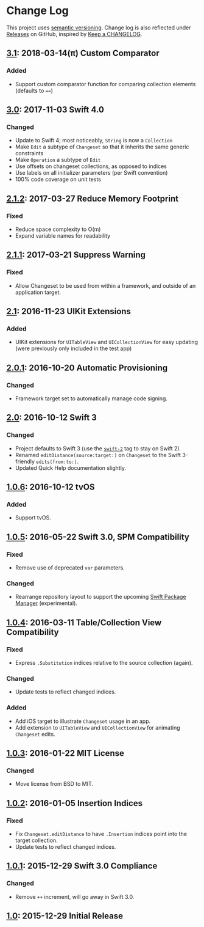 # Change Log

This project uses [semantic versioning](http://semver.org/). Change log is also reflected under [Releases](https://github.com/osteslag/Changeset/releases) on GitHub, inspired by [Keep a CHANGELOG](http://keepachangelog.com).

## [3.1]: 2018-03-14(π) Custom Comparator
### Added
- Support custom comparator function for comparing collection elements (defaults to `==`)

## [3.0]: 2017-11-03 Swift 4.0
### Changed
- Update to Swift 4; most noticeably, `String` is now a `Collection`
- Make `Edit` a subtype of `Changeset` so that it inherits the same generic constraints
- Make `Operation` a subtype of `Edit`
- Use offsets on changeset collections, as opposed to indices
- Use labels on all initializer parameters (per Swift convention)
- 100% code coverage on unit tests

## [2.1.2]: 2017-03-27 Reduce Memory Footprint
### Fixed
- Reduce space complexity to O(m)
- Expand variable names for readability

## [2.1.1]: 2017-03-21 Suppress Warning
### Fixed 
- Allow Changeset to be used from within a framework, and outside of an application target.

## [2.1]: 2016-11-23 UIKit Extensions
### Added
- UIKit extensions for `UITableView` and `UICollectionView` for easy updating (were previously only included in the test app)

## [2.0.1]: 2016-10-20 Automatic Provisioning
### Changed
- Framework target set to automatically manage code signing.

## [2.0]: 2016-10-12 Swift 3
### Changed
- Project defaults to Swift 3 (use the [`swift-2`](https://github.com/osteslag/Changeset/tree/swift-2) tag to stay on Swift 2).
- Renamed `editDistance(source:target:)` on `Changeset` to the Swift 3-friendly `edits(from:to:)`.
- Updated Quick Help documentation slightly.

## [1.0.6]: 2016-10-12 tvOS
### Added
- Support tvOS.

## [1.0.5]: 2016-05-22 Swift 3.0, SPM Compatibility
### Fixed
- Remove use of deprecated `var` parameters.
### Changed
- Rearrange repository layout to support the upcoming [Swift Package Manager](https://swift.org/package-manager/) (experimental).

## [1.0.4]: 2016-03-11 Table/Collection View Compatibility
### Fixed
- Express `.Substitution` indices relative to the source collection (again).
### Changed
- Update tests to reflect changed indices.
### Added
- Add iOS target to illustrate `Changeset` usage in an app.
- Add extension to `UITableView` and `UICollectionView` for animating `Changeset` edits.

## [1.0.3]: 2016-01-22 MIT License
### Changed
- Move license from BSD to MIT.

## [1.0.2]: 2016-01-05 Insertion Indices
### Fixed
- Fix `Changeset.editDistance` to have `.Insertion` indices point into the target collection.
- Update tests to reflect changed indices.

## [1.0.1]: 2015-12-29 Swift 3.0 Compliance
### Changed
- Remove `++` increment, will go away in Swift 3.0.

## [1.0]: 2015-12-29 Initial Release

[3.1]: https://github.com/osteslag/Changeset/compare/v3.0...v3.1
[3.0]: https://github.com/osteslag/Changeset/compare/v2.1.2...v3.0
[2.1.2]: https://github.com/osteslag/Changeset/compare/v2.1.1...v2.1.2
[2.1.1]: https://github.com/osteslag/Changeset/compare/v2.1...v2.1.1
[2.1]: https://github.com/osteslag/Changeset/compare/v2.0.1...v2.1
[2.0.1]: https://github.com/osteslag/Changeset/compare/v2.0...v2.0.1
[2.0]: https://github.com/osteslag/Changeset/compare/v1.0.6...v2.0
[1.0.6]: https://github.com/osteslag/Changeset/compare/v1.0.5...v1.0.6
[1.0.5]: https://github.com/osteslag/Changeset/compare/v1.0.4...v1.0.5
[1.0.4]: https://github.com/osteslag/Changeset/compare/v1.0.3...v1.0.4
[1.0.3]: https://github.com/osteslag/Changeset/compare/v1.0.2...v1.0.3
[1.0.2]: https://github.com/osteslag/Changeset/compare/v1.0.1...v1.0.2
[1.0.1]: https://github.com/osteslag/Changeset/compare/v1.0...v1.0.1
[1.0]: https://github.com/osteslag/Changeset/tree/v1.0
